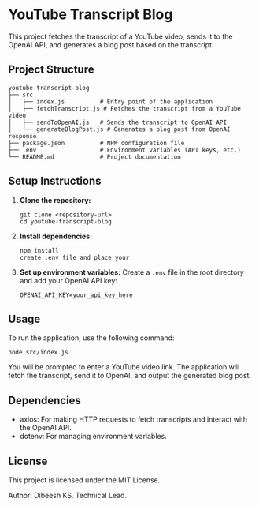# YouTube Transcript Blog

This project fetches the transcript of a YouTube video, sends it to the OpenAI API, and generates a blog post based on the transcript.

## Project Structure

```
youtube-transcript-blog
├── src
│   ├── index.js          # Entry point of the application
│   ├── fetchTranscript.js # Fetches the transcript from a YouTube video
│   ├── sendToOpenAI.js   # Sends the transcript to OpenAI API
│   └── generateBlogPost.js # Generates a blog post from OpenAI response
├── package.json          # NPM configuration file
├── .env                  # Environment variables (API keys, etc.)
└── README.md             # Project documentation
```

## Setup Instructions

1. **Clone the repository:**
   ```
   git clone <repository-url>
   cd youtube-transcript-blog
   ```

2. **Install dependencies:**
   ```
   npm install
   create .env file and place your 
   ```

3. **Set up environment variables:**
   Create a `.env` file in the root directory and add your OpenAI API key:
   ```
   OPENAI_API_KEY=your_api_key_here
   ```

## Usage

To run the application, use the following command:
```
node src/index.js
```

You will be prompted to enter a YouTube video link. The application will fetch the transcript, send it to OpenAI, and output the generated blog post.

## Dependencies

- axios: For making HTTP requests to fetch transcripts and interact with the OpenAI API.
- dotenv: For managing environment variables.

## License

This project is licensed under the MIT License.

Author: 
Dibeesh KS. 
Technical Lead. 